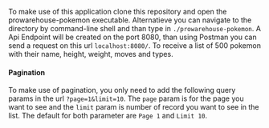 To make use of this application clone this repository and open the prowarehouse-pokemon executable. Alternatieve you can navigate to the directory by command-line shell and than type in `./prowarehouse-pokemon`. 
A Api Endpoint will be created on the port 8080, than using Postman you can send a request on this url `localhost:8080/`. To receive a list of 500 pokemon with their name, height, weight, moves and types. 

#### Pagination
To make use of pagination, you only need to add the following query params in the url `?page=1&limit=10`.
The `page` param is for the page you want to see and the `limit` param is number of record you want to see in the list.
The default for both parameter are `Page 1` and `Limit 10`.
